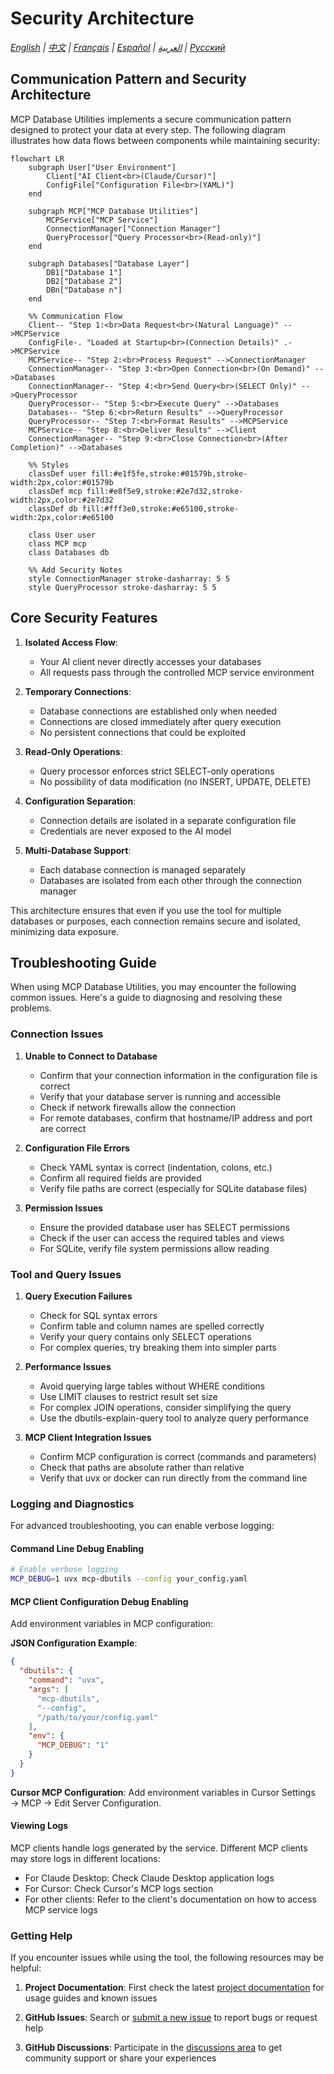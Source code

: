 # Security Architecture

*[English](../../en/technical/security.md) | [中文](../../zh/technical/security.md) | [Français](../../fr/technical/security.md) | [Español](../../es/technical/security.md) | [العربية](../../ar/technical/security.md) | [Русский](../../ru/technical/security.md)*

## Communication Pattern and Security Architecture

MCP Database Utilities implements a secure communication pattern designed to protect your data at every step. The following diagram illustrates how data flows between components while maintaining security:

```mermaid
flowchart LR
    subgraph User["User Environment"]
        Client["AI Client<br>(Claude/Cursor)"]
        ConfigFile["Configuration File<br>(YAML)"]
    end

    subgraph MCP["MCP Database Utilities"]
        MCPService["MCP Service"]
        ConnectionManager["Connection Manager"]
        QueryProcessor["Query Processor<br>(Read-only)"]
    end

    subgraph Databases["Database Layer"]
        DB1["Database 1"]
        DB2["Database 2"]
        DBn["Database n"]
    end

    %% Communication Flow
    Client-- "Step 1:<br>Data Request<br>(Natural Language)" -->MCPService
    ConfigFile-. "Loaded at Startup<br>(Connection Details)" .->MCPService
    MCPService-- "Step 2:<br>Process Request" -->ConnectionManager
    ConnectionManager-- "Step 3:<br>Open Connection<br>(On Demand)" -->Databases
    ConnectionManager-- "Step 4:<br>Send Query<br>(SELECT Only)" -->QueryProcessor
    QueryProcessor-- "Step 5:<br>Execute Query" -->Databases
    Databases-- "Step 6:<br>Return Results" -->QueryProcessor
    QueryProcessor-- "Step 7:<br>Format Results" -->MCPService
    MCPService-- "Step 8:<br>Deliver Results" -->Client
    ConnectionManager-- "Step 9:<br>Close Connection<br>(After Completion)" -->Databases

    %% Styles
    classDef user fill:#e1f5fe,stroke:#01579b,stroke-width:2px,color:#01579b
    classDef mcp fill:#e8f5e9,stroke:#2e7d32,stroke-width:2px,color:#2e7d32
    classDef db fill:#fff3e0,stroke:#e65100,stroke-width:2px,color:#e65100

    class User user
    class MCP mcp
    class Databases db

    %% Add Security Notes
    style ConnectionManager stroke-dasharray: 5 5
    style QueryProcessor stroke-dasharray: 5 5
```

## Core Security Features

1. **Isolated Access Flow**:
   - Your AI client never directly accesses your databases
   - All requests pass through the controlled MCP service environment

2. **Temporary Connections**:
   - Database connections are established only when needed
   - Connections are closed immediately after query execution
   - No persistent connections that could be exploited

3. **Read-Only Operations**:
   - Query processor enforces strict SELECT-only operations
   - No possibility of data modification (no INSERT, UPDATE, DELETE)

4. **Configuration Separation**:
   - Connection details are isolated in a separate configuration file
   - Credentials are never exposed to the AI model

5. **Multi-Database Support**:
   - Each database connection is managed separately
   - Databases are isolated from each other through the connection manager

This architecture ensures that even if you use the tool for multiple databases or purposes, each connection remains secure and isolated, minimizing data exposure.

## Troubleshooting Guide

When using MCP Database Utilities, you may encounter the following common issues. Here's a guide to diagnosing and resolving these problems.

### Connection Issues

1. **Unable to Connect to Database**
   - Confirm that your connection information in the configuration file is correct
   - Verify that your database server is running and accessible
   - Check if network firewalls allow the connection
   - For remote databases, confirm that hostname/IP address and port are correct

2. **Configuration File Errors**
   - Check YAML syntax is correct (indentation, colons, etc.)
   - Confirm all required fields are provided
   - Verify file paths are correct (especially for SQLite database files)

3. **Permission Issues**
   - Ensure the provided database user has SELECT permissions
   - Check if the user can access the required tables and views
   - For SQLite, verify file system permissions allow reading

### Tool and Query Issues

1. **Query Execution Failures**
   - Check for SQL syntax errors
   - Confirm table and column names are spelled correctly
   - Verify your query contains only SELECT operations
   - For complex queries, try breaking them into simpler parts

2. **Performance Issues**
   - Avoid querying large tables without WHERE conditions
   - Use LIMIT clauses to restrict result set size
   - For complex JOIN operations, consider simplifying the query
   - Use the dbutils-explain-query tool to analyze query performance

3. **MCP Client Integration Issues**
   - Confirm MCP configuration is correct (commands and parameters)
   - Check that paths are absolute rather than relative
   - Verify that uvx or docker can run directly from the command line

### Logging and Diagnostics

For advanced troubleshooting, you can enable verbose logging:

#### Command Line Debug Enabling

```bash
# Enable verbose logging
MCP_DEBUG=1 uvx mcp-dbutils --config your_config.yaml
```

#### MCP Client Configuration Debug Enabling

Add environment variables in MCP configuration:

**JSON Configuration Example**:
```json
{
  "dbutils": {
    "command": "uvx",
    "args": [
      "mcp-dbutils",
      "--config",
      "/path/to/your/config.yaml"
    ],
    "env": {
      "MCP_DEBUG": "1"
    }
  }
}
```

**Cursor MCP Configuration**:
Add environment variables in Cursor Settings → MCP → Edit Server Configuration.

#### Viewing Logs

MCP clients handle logs generated by the service. Different MCP clients may store logs in different locations:

- For Claude Desktop: Check Claude Desktop application logs
- For Cursor: Check Cursor's MCP logs section
- For other clients: Refer to the client's documentation on how to access MCP service logs

### Getting Help

If you encounter issues while using the tool, the following resources may be helpful:

1. **Project Documentation**: First check the latest [project documentation](https://github.com/donghao1393/mcp-dbutils) for usage guides and known issues

2. **GitHub Issues**: Search or [submit a new issue](https://github.com/donghao1393/mcp-dbutils/issues) to report bugs or request help

3. **GitHub Discussions**: Participate in the [discussions area](https://github.com/donghao1393/mcp-dbutils/discussions) to get community support or share your experiences